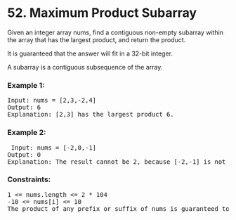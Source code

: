 
# 52. Maximum Product Subarray

Given an integer array nums, find a contiguous non-empty subarray within the array that has the largest product, and return the product.

It is guaranteed that the answer will fit in a 32-bit integer.

A subarray is a contiguous subsequence of the array.

 

### Example 1:

<pre>Input: nums = [2,3,-2,4]
Output: 6
Explanation: [2,3] has the largest product 6.</pre>

### Example 2:

<pre> Input: nums = [-2,0,-1]
Output: 0
Explanation: The result cannot be 2, because [-2,-1] is not a subarray.</pre>
 

### Constraints:

<pre>1 <= nums.length <= 2 * 104
-10 <= nums[i] <= 10
The product of any prefix or suffix of nums is guaranteed to fit in a 32-bit integer.</pre>
